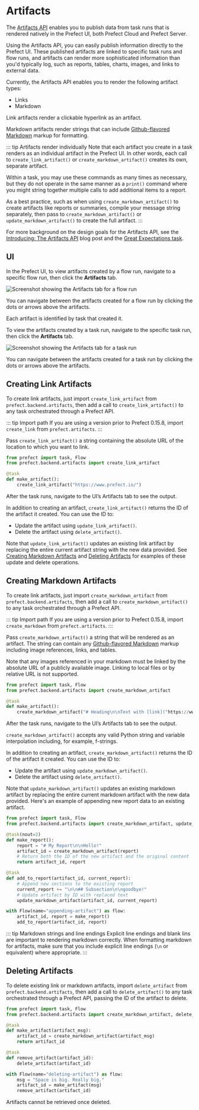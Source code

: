 # Artifacts <Badge text="Beta"/>

The [Artifacts API](/api/latest/backend/artifacts.html) enables you to publish data from task runs that is rendered natively in the Prefect UI, both Prefect Cloud and Prefect Server. 

Using the Artifacts API, you can easily publish information directly to the Prefect UI. These published artifacts are linked to specific task runs and flow runs, and artifacts can render more sophisticated information than you'd typically log, such as reports, tables, charts, images, and links to external data.

Currently, the Artifacts API enables you to render the following artifact types:

- Links
- Markdown

Link artifacts render a clickable hyperlink as an artifact.

Markdown artifacts render strings that can include [Github-flavored Markdown](https://github.github.com/gfm/) markup for formatting. 

::: tip Artifacts render individually
Note that each artifact you create in a task renders as an individual artifact in the Prefect UI. In other words, each call to `create_link_artifact()` or `create_markdown_artifact()` creates its own, separate artifact.

Within a task, you may use these commands as many times as necessary, but they do not operate in the same manner as a `print()` command where you might string together multiple calls to add additional items to a report. 

As a best practice, such as when using `create_markdown_artifact()` to create artifacts like reports or summaries, compile your message string separately, then pass to `create_markdown_artifact()` or `update_markdown_artifact()` to create the full artifact.
:::

For more background on the design goals for the Artifacts API, see the [Introducing: The Artifacts API](https://www.prefect.io/blog/introducing-the-artifacts-api) blog post and the [Great Expectations task](/api/latest/tasks/great_expectations.html).

## UI

In the Prefect UI, to view artifacts created by a flow run, navigate to a specific flow run, then click the **Artifacts** tab.

![Screenshot showing the Artifacts tab for a flow run](/orchestration/concepts/artifacts_flowrun.png)

You can navigate between the artifacts created for a flow run by clicking the dots or arrows above the artifacts.

Each artifact is identified by task that created it.

To view the artifacts created by a task run, navigate to the specific task run, then click the **Artifacts** tab.

![Screenshot showing the Artifacts tab for a task run](/orchestration/concepts/artifacts_taskrun.png)

You can navigate between the artifacts created for a task run by clicking the dots or arrows above the artifacts.

## Creating Link Artifacts

To create link artifacts, just import `create_link_artifact` from `prefect.backend.artifacts`, then add a call to `create_link_artifact()` to any task orchestrated through a Prefect API. 

::: tip Import path
If you are using a version prior to Prefect 0.15.8, import `create_link` from `prefect.artifacts`.
:::

Pass `create_link_artifact()` a string containing the absolute URL of the location to which you want to link. 

```python
from prefect import task, Flow
from prefect.backend.artifacts import create_link_artifact

@task
def make_artifact():
    create_link_artifact("https://www.prefect.io/")
```

After the task runs, navigate to the UI’s Artifacts tab to see the output.

In addition to creating an artifact, `create_link_artifact()` returns the ID of the artifact it created. You can use the ID to:

- Update the artifact using `update_link_artifact()`.
- Delete the artifact using `delete_artifact()`.

Note that `update_link_artifact()` updates an existing link artifact by replacing the entire current artifact string with the new data provided. See [Creating Markdown Artifacts](#creating-markdown-artifacts) and [Deleting Artifacts](#deleting-artifacts) for examples of these update and delete operations.

## Creating Markdown Artifacts

To create link artifacts, just import `create_markdown_artifact` from `prefect.backend.artifacts`, then add a call to `create_markdown_artifact()` to any task orchestrated through a Prefect API. 

::: tip Import path
If you are using a version prior to Prefect 0.15.8, import `create_markdown` from `prefect.artifacts`.
:::

Pass `create_markdown_artifact()` a string that will be rendered as an artifact. The string can contain any [Github-flavored Markdown](https://github.github.com/gfm/) markup including image references, links, and tables. 

Note that any images referenced in your markdown must be linked by the absolute URL of a publicly available image. Linking to local files or by relative URL is not supported.

```python
from prefect import task, Flow
from prefect.backend.artifacts import create_markdown_artifact

@task
def make_artifact():
    create_markdown_artifact("# Heading\n\nText with [link]("https://www.prefect.io/").")
```

After the task runs, navigate to the UI’s Artifacts tab to see the output.

`create_markdown_artifact()` accepts any valid Python string and variable interpolation including, for example, f-strings.

In addition to creating an artifact, `create_markdown_artifact()` returns the ID of the artifact it created. You can use the ID to:

- Update the artifact using `update_markdown_artifact()`.
- Delete the artifact using `delete_artifact()`.

Note that `update_markdown_artifact()` updates an existing markdown artifact by replacing the entire current markdown artifact with the new data provided. Here's an example of appending new report data to an existing artifact.

```python
from prefect import task, Flow
from prefect.backend.artifacts import create_markdown_artifact, update_markdown_artifact

@task(nout=2)
def make_report():
    report = "# My Report\n\nHello!"
    artifact_id = create_markdown_artifact(report)
    # Return both the ID of the new artifact and the original content
    return artifact_id, report

@task
def add_to_report(artifact_id, current_report):
    # Append new sections to the existing report
    current_report += "\n\n## Subsection\n\ngoodbye!"
    # Update artifact by ID with replaced text
    update_markdown_artifact(artifact_id, current_report)

with Flow(name="appending-artifact") as flow:
    artifact_id, report = make_report()
    add_to_report(artifact_id, report)
```

::: tip Markdown strings and line endings
Explicit line endings and blank lins are important to rendering markdown correctly. When formatting markdown for artifacts, make sure that you include explicit line endings (`\n` or equivalent) where appropriate.
:::

## Deleting Artifacts

To delete existing link or markdown artifacts, import `delete_artifact` from `prefect.backend.artifacts`, then add a call to `delete_artifact()` to any task orchestrated through a Prefect API, passing the ID of the artifact to delete.

```python
from prefect import task, Flow
from prefect.backend.artifacts import create_markdown_artifact, delete_artifact

@task
def make_artifact(artifact_msg):
    artifact_id = create_markdown_artifact(artifact_msg)
    return artifact_id

@task
def remove_artifact(artifact_id):
    delete_artifact(artifact_id)

with Flow(name="deleting-artifact") as flow:
    msg = "Space is big. Really big."
    artifact_id = make_artifact(msg)
    remove_artifact(artifact_id)
```

Artifacts cannot be retrieved once deleted.